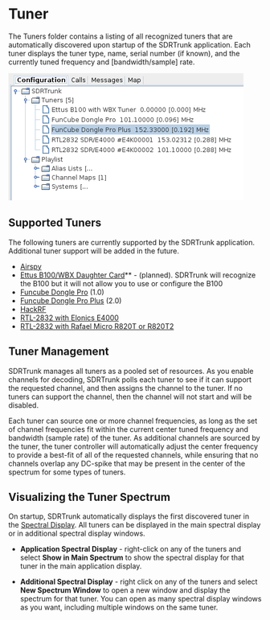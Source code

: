 # Tuner #

The Tuners folder contains a listing of all recognized tuners that are automatically discovered upon startup of the SDRTrunk application.  Each tuner displays the tuner type, name, serial number (if known), and the currently tuned frequency and [bandwidth/sample] rate.

![](images/Tuners.png)

## Supported Tuners ##

The following tuners are currently supported by the SDRTrunk application.  Additional tuner support will be added in the future.

  * [Airspy](Airspy)
  * [Ettus B100/WBX Daughter Card](B100)** - (planned).  SDRTrunk will recognize the B100 but it will not allow you to use or configure the B100
  * [Funcube Dongle Pro](FuncubeDonglePro) (1.0)
  * [Funcube Dongle Pro Plus](FuncubeDongleProPlus) (2.0)
  * [HackRF](HackRF)
  * [RTL-2832 with Elonics E4000](E4000)
  * [RTL-2832 with Rafael Micro R820T or R820T2](R820T)

## Tuner Management ##

SDRTrunk manages all tuners as a pooled set of resources.  As you enable channels for decoding, SDRTrunk polls each tuner to see if it can support the requested channel, and then assigns the channel to the tuner.  If no tuners can support the channel, then the channel will not start and will be disabled.

Each tuner can source one or more channel frequencies, as long as the set of channel frequencies fit within the current center tuned frequency and bandwidth (sample rate) of the tuner.  As additional channels are sourced by the tuner, the tuner controller will automatically adjust the center frequency to provide a best-fit of all of the requested channels, while ensuring that no channels overlap any DC-spike that may be present in the center of the spectrum for some types of tuners.

## Visualizing the Tuner Spectrum ##
On startup, SDRTrunk automatically displays the first discovered tuner in the [Spectral Display](SpectralDisplay).  All tuners can be displayed in the main spectral display or in additional spectral display windows.

  * **Application Spectral Display** - right-click on any of the tuners and select **Show in Main Spectrum** to show the spectral display for that tuner in the main application display.

  * **Additional Spectral Display** - right click on any of the tuners and select **New Spectrum Window** to open a new window and display the spectrum for that tuner.  You can open as many spectral display windows as you want, including multiple windows on the same tuner.